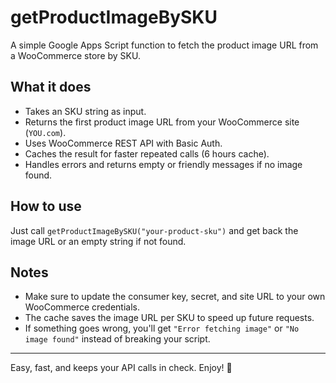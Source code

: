 # getProductImageBySKU

A simple Google Apps Script function to fetch the product image URL from a WooCommerce store by SKU.

## What it does

- Takes an SKU string as input.
- Returns the first product image URL from your WooCommerce site (`YOU.com`).
- Uses WooCommerce REST API with Basic Auth.
- Caches the result for faster repeated calls (6 hours cache).
- Handles errors and returns empty or friendly messages if no image found.

## How to use

Just call `getProductImageBySKU("your-product-sku")` and get back the image URL or an empty string if not found.

## Notes

- Make sure to update the consumer key, secret, and site URL to your own WooCommerce credentials.
- The cache saves the image URL per SKU to speed up future requests.
- If something goes wrong, you'll get `"Error fetching image"` or `"No image found"` instead of breaking your script.

---

Easy, fast, and keeps your API calls in check. Enjoy! 🚀

